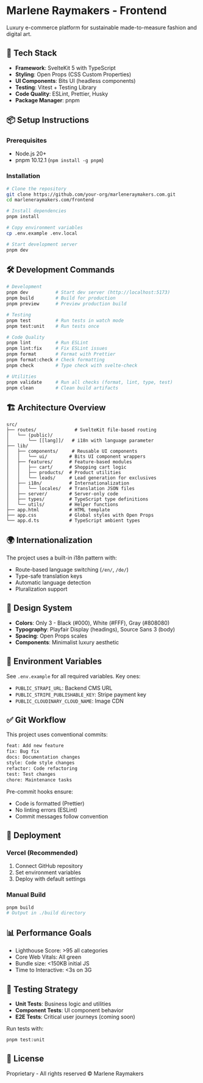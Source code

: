 # Marlene Raymakers - Frontend

Luxury e-commerce platform for sustainable made-to-measure fashion and digital art.

## 🚀 Tech Stack

- **Framework**: SvelteKit 5 with TypeScript
- **Styling**: Open Props (CSS Custom Properties)
- **UI Components**: Bits UI (headless components)
- **Testing**: Vitest + Testing Library
- **Code Quality**: ESLint, Prettier, Husky
- **Package Manager**: pnpm

## 📦 Setup Instructions

### Prerequisites

- Node.js 20+
- pnpm 10.12.1 (`npm install -g pnpm`)

### Installation

```bash
# Clone the repository
git clone https://github.com/your-org/marleneraymakers.com.git
cd marleneraymakers.com/frontend

# Install dependencies
pnpm install

# Copy environment variables
cp .env.example .env.local

# Start development server
pnpm dev
```

## 🛠️ Development Commands

```bash
# Development
pnpm dev          # Start dev server (http://localhost:5173)
pnpm build        # Build for production
pnpm preview      # Preview production build

# Testing
pnpm test         # Run tests in watch mode
pnpm test:unit    # Run tests once

# Code Quality
pnpm lint         # Run ESLint
pnpm lint:fix     # Fix ESLint issues
pnpm format       # Format with Prettier
pnpm format:check # Check formatting
pnpm check        # Type check with svelte-check

# Utilities
pnpm validate     # Run all checks (format, lint, type, test)
pnpm clean        # Clean build artifacts
```

## 🏗️ Architecture Overview

```
src/
├── routes/              # SvelteKit file-based routing
│   └── (public)/
│       └── [[lang]]/   # i18n with language parameter
├── lib/
│   ├── components/     # Reusable UI components
│   │   └── ui/        # Bits UI component wrappers
│   ├── features/      # Feature-based modules
│   │   ├── cart/      # Shopping cart logic
│   │   ├── products/  # Product utilities
│   │   └── leads/     # Lead generation for exclusives
│   ├── i18n/          # Internationalization
│   │   └── locales/   # Translation JSON files
│   ├── server/        # Server-only code
│   ├── types/         # TypeScript type definitions
│   └── utils/         # Helper functions
├── app.html           # HTML template
├── app.css            # Global styles with Open Props
└── app.d.ts           # TypeScript ambient types
```

## 🌍 Internationalization

The project uses a built-in i18n pattern with:

- Route-based language switching (`/en/`, `/de/`)
- Type-safe translation keys
- Automatic language detection
- Pluralization support

## 🎨 Design System

- **Colors**: Only 3 - Black (#000), White (#FFF), Gray (#808080)
- **Typography**: Playfair Display (headings), Source Sans 3 (body)
- **Spacing**: Open Props scales
- **Components**: Minimalist luxury aesthetic

## 🔐 Environment Variables

See `.env.example` for all required variables. Key ones:

- `PUBLIC_STRAPI_URL`: Backend CMS URL
- `PUBLIC_STRIPE_PUBLISHABLE_KEY`: Stripe payment key
- `PUBLIC_CLOUDINARY_CLOUD_NAME`: Image CDN

## ✅ Git Workflow

This project uses conventional commits:

```bash
feat: Add new feature
fix: Bug fix
docs: Documentation changes
style: Code style changes
refactor: Code refactoring
test: Test changes
chore: Maintenance tasks
```

Pre-commit hooks ensure:

- Code is formatted (Prettier)
- No linting errors (ESLint)
- Commit messages follow convention

## 🚀 Deployment

### Vercel (Recommended)

1. Connect GitHub repository
2. Set environment variables
3. Deploy with default settings

### Manual Build

```bash
pnpm build
# Output in ./build directory
```

## 📊 Performance Goals

- Lighthouse Score: >95 all categories
- Core Web Vitals: All green
- Bundle size: <150KB initial JS
- Time to Interactive: <3s on 3G

## 🧪 Testing Strategy

- **Unit Tests**: Business logic and utilities
- **Component Tests**: UI component behavior
- **E2E Tests**: Critical user journeys (coming soon)

Run tests with:

```bash
pnpm test:unit
```

## 📝 License

Proprietary - All rights reserved © Marlene Raymakers
